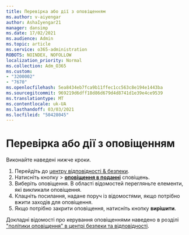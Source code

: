 ```yaml
---
title: Перевірка або дії з оповіщенням
ms.author: v-aiyengar
author: AshaIyengar21
manager: dansimp
ms.date: 17/02/2021
ms.audience: Admin
ms.topic: article
ms.service: o365-administration
ROBOTS: NOINDEX, NOFOLLOW
localization_priority: Normal
ms.collection: Adm_O365
ms.custom:
- "3200002"
- "7670"
ms.openlocfilehash: 5ea8434eb7fca9b11ffec1cc563c8e194e1443ba
ms.sourcegitcommit: 969219d6dff18d86d679d4d8741d1e39e4ce9539
ms.translationtype: MT
ms.contentlocale: uk-UA
ms.lasthandoff: 03/03/2021
ms.locfileid: "50428045"
---
```

# <a name="review-or-act-on-an-alert"></a>Перевірка або дії з оповіщенням

Виконайте наведені нижче кроки.

1. Перейдіть до [центру відповідності & безпеки](https://go.microsoft.com/fwlink/p/?linkid=2077143).
1. Натисніть кнопку  >  **[оповіщення в поданні](https://go.microsoft.com/fwlink/?linkid=2103301)** сповіщень.
1. Виберіть оповіщення. В області відомостей перегляньте елементи, які викликали оповіщення.
1. Клацніть посилання, надане поруч із відомостями, якщо потрібно вжити заходів для оповіщення.
1. Якщо потрібно закрити оповіщення, натисніть кнопку **вирішити**.

Докладні відомості про керування оповіщеннями наведено в розділі ["політики оповіщення" в центрі безпеки та відповідності](https://go.microsoft.com/fwlink/?linkid=2103211).

